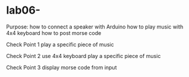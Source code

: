# lab06-
Purpose:
  how to connect a speaker with Arduino
  how to play music with 4x4 keyboard
  how to post morse code
  
Check Point 1
  play a specific piece of music 

Check Point 2
  use 4x4 keyboard play a specific piece of music 

Check Point 3
  display morse code from input 
